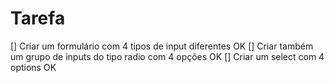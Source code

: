 # Tarefa
[] Criar um formulário com 4 tipos de input diferentes  OK
[] Criar também um grupo de inputs do tipo radio com 4 opções OK
[] Criar um select com 4 options OK